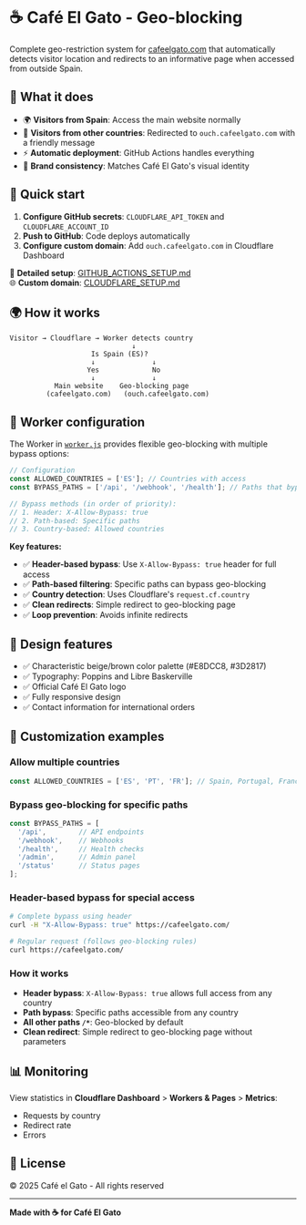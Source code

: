 # ☕ Café El Gato - Geo-blocking

Complete geo-restriction system for [cafeelgato.com](https://cafeelgato.com/) that automatically detects visitor location and redirects to an informative page when accessed from outside Spain.

## 🎯 What it does

- 🌍 **Visitors from Spain**: Access the main website normally
- 🚫 **Visitors from other countries**: Redirected to `ouch.cafeelgato.com` with a friendly message
- ⚡ **Automatic deployment**: GitHub Actions handles everything
- 🎨 **Brand consistency**: Matches Café El Gato's visual identity

## 🚀 Quick start

1. **Configure GitHub secrets**: `CLOUDFLARE_API_TOKEN` and `CLOUDFLARE_ACCOUNT_ID`
2. **Push to GitHub**: Code deploys automatically
3. **Configure custom domain**: Add `ouch.cafeelgato.com` in Cloudflare Dashboard

📖 **Detailed setup**: [GITHUB_ACTIONS_SETUP.md](GITHUB_ACTIONS_SETUP.md)  
🌐 **Custom domain**: [CLOUDFLARE_SETUP.md](CLOUDFLARE_SETUP.md)

## 🌍 How it works

```
Visitor → Cloudflare → Worker detects country
                              ↓
                    Is Spain (ES)?
                    ↓              ↓
                   Yes             No
                    ↓              ↓
           Main website    Geo-blocking page
         (cafeelgato.com)   (ouch.cafeelgato.com)
```

## 🔧 Worker configuration

The Worker in [`worker.js`](worker.js) provides flexible geo-blocking with multiple bypass options:

```javascript
// Configuration
const ALLOWED_COUNTRIES = ['ES']; // Countries with access
const BYPASS_PATHS = ['/api', '/webhook', '/health']; // Paths that bypass geo-blocking

// Bypass methods (in order of priority):
// 1. Header: X-Allow-Bypass: true
// 2. Path-based: Specific paths
// 3. Country-based: Allowed countries
```

**Key features:**
- ✅ **Header-based bypass**: Use `X-Allow-Bypass: true` header for full access
- ✅ **Path-based filtering**: Specific paths can bypass geo-blocking
- ✅ **Country detection**: Uses Cloudflare's `request.cf.country`
- ✅ **Clean redirects**: Simple redirect to geo-blocking page
- ✅ **Loop prevention**: Avoids infinite redirects

## 🎨 Design features

- ✅ Characteristic beige/brown color palette (#E8DCC8, #3D2817)
- ✅ Typography: Poppins and Libre Baskerville  
- ✅ Official Café El Gato logo
- ✅ Fully responsive design
- ✅ Contact information for international orders

## 🔄 Customization examples

### Allow multiple countries
```javascript
const ALLOWED_COUNTRIES = ['ES', 'PT', 'FR']; // Spain, Portugal, France
```

### Bypass geo-blocking for specific paths
```javascript
const BYPASS_PATHS = [
  '/api',        // API endpoints
  '/webhook',    // Webhooks  
  '/health',     // Health checks
  '/admin',      // Admin panel
  '/status'      // Status pages
];
```

### Header-based bypass for special access
```bash
# Complete bypass using header
curl -H "X-Allow-Bypass: true" https://cafeelgato.com/

# Regular request (follows geo-blocking rules)
curl https://cafeelgato.com/
```

### How it works
- **Header bypass**: `X-Allow-Bypass: true` allows full access from any country
- **Path bypass**: Specific paths accessible from any country
- **All other paths `/*`**: Geo-blocked by default
- **Clean redirect**: Simple redirect to geo-blocking page without parameters

## 📊 Monitoring

View statistics in **Cloudflare Dashboard** > **Workers & Pages** > **Metrics**:
- Requests by country
- Redirect rate  
- Errors

## 📝 License

© 2025 Café el Gato - All rights reserved

---

**Made with ☕ for Café El Gato**
